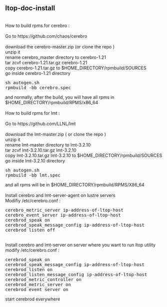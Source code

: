 ## ltop-doc-install
<br>
How to build rpms for cerebro : <br>
<br>
Go to https://github.com/chaos/cerebro<br>
<br>
download the cerebro-master.zip (or clone the repo )<br>
unzip it<br>
rename cerebro_master directory to cerebro-1.21<br>
tar zcvf cerebro-1.21.tar.gz cerebro-1.21<br>
copy cerebro-1.21.tar.gz to $HOME_DIRECTORY/rpmbuild/SOURCES<br>
go inside cerebro-1.21 directory<br>
<pre>
sh autogen.sh
rpmbuild -bb cerebro.spec
</pre>
and normally, after the build, you will have all rpms in $HOME_DIRECTORY/rpmbuild/RPMS/x86_64<br>
<br>
How to build rpms for lmt :<br>
<br>
Go to https://github.com/LLNL/lmt<br>
<br>
download the lmt-master.zip ( or clone the repo )<br>
unzip it<br>
rename lmt-master directory to lmt-3.2.10<br>
tar zcvf lmt-3.2.10.tar.gz lmt-3.2.10<br>
copy lmt-3.2.10.tar.gz lmt-3.2.10 to $HOME_DIRECTORY/rpmbuild/SOURCES<br>
go inside lmt-3.2.10 directory<br>
<pre>
sh autogen.sh
rpmbuild -bb lmt.spec
</pre>
and all rpms will be in $HOME_DIRECTORY/rpmbuild/RPMS/X86_64<br>
<br>
Install cerebro and lmt-server-agent on lustre servers<br>
Modifiy /etc/cerebro.conf :<br>
<pre>
cerebro_metric_server ip-address-of-ltop-host
cerebro_event_server ip-address-of-ltop-host
cerebrod_speak on
cerebrod_speak_message_config ip-address-of-ltop-host
cerebrod_listen off
</pre>
<br>
Install cerebro and lmt-server on server where you want to run ltop utility<br>
modify /etc/cerebro.conf :<br>
<pre>
cerebrod_speak on
cerebrod_speak_message_config ip-address-of-ltop-host
cerebrod_listen on
cerebrod_listen_message_config ip-address-of-ltop-host
cerebrod_metric_controller on
cerebrod_metric_server on
cerebrod_event_server on
</pre>
start cerebrod everywhere<br>
